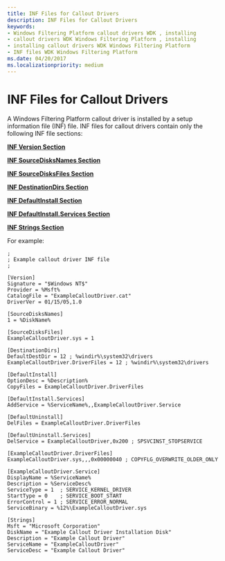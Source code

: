 ```yaml
---
title: INF Files for Callout Drivers
description: INF Files for Callout Drivers
keywords:
- Windows Filtering Platform callout drivers WDK , installing
- callout drivers WDK Windows Filtering Platform , installing
- installing callout drivers WDK Windows Filtering Platform
- INF files WDK Windows Filtering Platform
ms.date: 04/20/2017
ms.localizationpriority: medium
---
```


# INF Files for Callout Drivers

A Windows Filtering Platform callout driver is installed by a setup information file (INF) file. INF files for callout drivers contain only the following INF file sections:

[**INF Version Section**](../install/inf-version-section.md)

[**INF SourceDisksNames Section**](../install/inf-sourcedisksnames-section.md)

[**INF SourceDisksFiles Section**](../install/inf-sourcedisksfiles-section.md)

[**INF DestinationDirs Section**](../install/inf-destinationdirs-section.md)

[**INF DefaultInstall Section**](../install/inf-defaultinstall-section.md)

[**INF DefaultInstall.Services Section**](../install/inf-defaultinstall-services-section.md)

[**INF Strings Section**](../install/inf-strings-section.md)

For example:

```INF
;
; Example callout driver INF file
;

[Version]
Signature = "$Windows NT$"
Provider = %Msft%
CatalogFile = "ExampleCalloutDriver.cat"
DriverVer = 01/15/05,1.0

[SourceDisksNames]
1 = %DiskName%

[SourceDisksFiles]
ExampleCalloutDriver.sys = 1

[DestinationDirs]
DefaultDestDir = 12 ; %windir%\system32\drivers
ExampleCalloutDriver.DriverFiles = 12 ; %windir%\system32\drivers

[DefaultInstall]
OptionDesc = %Description%
CopyFiles = ExampleCalloutDriver.DriverFiles

[DefaultInstall.Services]
AddService = %ServiceName%,,ExampleCalloutDriver.Service

[DefaultUninstall]
DelFiles = ExampleCalloutDriver.DriverFiles

[DefaultUninstall.Services]
DelService = ExampleCalloutDriver,0x200 ; SPSVCINST_STOPSERVICE

[ExampleCalloutDriver.DriverFiles]
ExampleCalloutDriver.sys,,,0x00000040 ; COPYFLG_OVERWRITE_OLDER_ONLY

[ExampleCalloutDriver.Service]
DisplayName = %ServiceName%
Description = %ServiceDesc%
ServiceType = 1  ; SERVICE_KERNEL_DRIVER
StartType = 0    ; SERVICE_BOOT_START
ErrorControl = 1 ; SERVICE_ERROR_NORMAL
ServiceBinary = %12%\ExampleCalloutDriver.sys

[Strings]
Msft = "Microsoft Corporation"
DiskName = "Example Callout Driver Installation Disk"
Description = "Example Callout Driver"
ServiceName = "ExampleCalloutDriver"
ServiceDesc = "Example Callout Driver"
```
